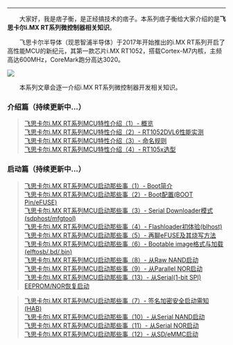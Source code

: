 ----
　　大家好，我是痞子衡，是正经搞技术的痞子。本系列痞子衡给大家介绍的是**飞思卡尔i.MX RT系列微控制器相关知识**。  

　　飞思卡尔半导体（现恩智浦半导体）于2017年开始推出的i.MX RT系列开启了高性能MCU的新纪元，其第一款芯片i.MX RT1052，搭载Cortex-M7内核，主频高达600MHz，CoreMark跑分高达3020。  

<img src="http://odox9r8vg.bkt.clouddn.com/image/cnblogs/i.MXRT_overview.PNG" style="zoom:100%" />

　　本系列文章会逐一介绍i.MX RT系列微控制器开发相关知识。  

### 介绍篇（持续更新中...）
> [飞思卡尔i.MX RT系列MCU特性介绍（1）- 概览](http://www.cnblogs.com/henjay724/p/8556171.html)  
> [飞思卡尔i.MX RT系列MCU特性介绍（2）- RT1052DVL6性能实测](http://www.cnblogs.com/henjay724/p/8727199.html)  
> [飞思卡尔i.MX RT系列MCU特性介绍（3）- 命名规则](https://www.cnblogs.com/henjay724/p/9073569.html)  
> [飞思卡尔i.MX RT系列MCU特性介绍（4）- RT105x选型](https://www.cnblogs.com/henjay724/p/9073887.html)  

### 启动篇（持续更新中...）
> [飞思卡尔i.MX RT系列MCU启动那些事（1）- Boot简介](http://www.cnblogs.com/henjay724/p/9031655.html)  
> [飞思卡尔i.MX RT系列MCU启动那些事（2）- Boot配置(BOOT Pin/eFUSE)](http://www.cnblogs.com/henjay724/p/9034563.html)  
> [飞思卡尔i.MX RT系列MCU启动那些事（3）- Serial Downloader模式(sdphost/mfgtool)](https://www.cnblogs.com/henjay724/p/9096222.html)  
> [飞思卡尔i.MX RT系列MCU启动那些事（4）- Flashloader初体验(blhost)](https://www.cnblogs.com/henjay724/p/9098577.html)  
> [飞思卡尔i.MX RT系列MCU启动那些事（5）- 再聊eFUSE及其烧写方法](https://www.cnblogs.com/henjay724/p/9108176.html)  
> [飞思卡尔i.MX RT系列MCU启动那些事（6）- Bootable image格式与加载(elftosb/.bd/.bin)](https://www.cnblogs.com/henjay724/p/9125869.html)  
> [飞思卡尔i.MX RT系列MCU启动那些事（8）- 从Raw NAND启动](https://www.cnblogs.com/henjay724/p/9173425.html)  
> [飞思卡尔i.MX RT系列MCU启动那些事（9）- 从Parallel NOR启动](https://www.cnblogs.com/henjay724/p/9188252.html)  
> [飞思卡尔i.MX RT系列MCU启动那些事（13）- 从Serial(1-bit SPI) EEPROM/NOR恢复启动](https://www.cnblogs.com/henjay724/p/9286385.html)  

> [飞思卡尔i.MX RT系列MCU启动那些事（7）- 签名加密安全启动需知(HAB)]()  
> [飞思卡尔i.MX RT系列MCU启动那些事（10）- 从Serial NAND启动]()  
> [飞思卡尔i.MX RT系列MCU启动那些事（11）- 从Serial NOR启动]()  
> [飞思卡尔i.MX RT系列MCU启动那些事（12）- 从SD/eMMC启动]()  


